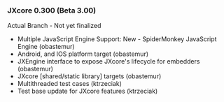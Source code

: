 ### JXcore 0.300 (Beta 3.00) 
  Actual Branch - Not yet finalized
  - Multiple JavaScript Engine Support: New - SpiderMonkey JavaScript Engine (obastemur)
  - Android, and IOS platform target (obastemur)
  - JXEngine interface to expose JXcore's lifecycle for embedders (obastemur)
  - JXcore [shared/static library] targets (obastemur)
  - Multithreaded test cases (ktrzeciak) 
  - Test base update for JXcore features (ktrzeciak)

